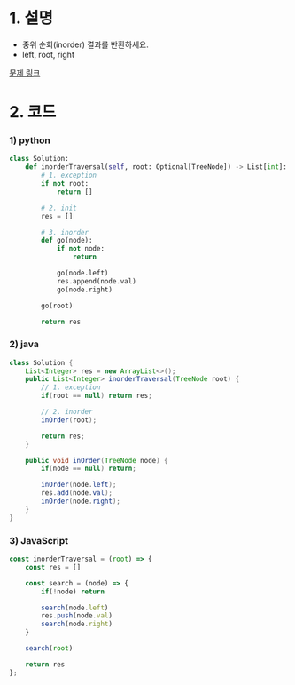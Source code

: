 # 1. 설명
- 중위 순회(inorder) 결과를 반환하세요.
- left, root, right


[문제 링크](https://leetcode.com/problems/binary-tree-inorder-traversal/)


# 2. 코드
### 1) python
```python
class Solution:
    def inorderTraversal(self, root: Optional[TreeNode]) -> List[int]:
        # 1. exception
        if not root:
            return []

        # 2. init
        res = []

        # 3. inorder
        def go(node):
            if not node:
                return

            go(node.left)
            res.append(node.val)
            go(node.right)

        go(root)

        return res 
```

### 2) java
```java
class Solution {
    List<Integer> res = new ArrayList<>();
    public List<Integer> inorderTraversal(TreeNode root) {
        // 1. exception
        if(root == null) return res;

        // 2. inorder
        inOrder(root);

        return res;
    }

    public void inOrder(TreeNode node) {
        if(node == null) return;

        inOrder(node.left);
        res.add(node.val);
        inOrder(node.right);
    }
}
```

### 3) JavaScript
```js
const inorderTraversal = (root) => {
    const res = []

    const search = (node) => {
        if(!node) return

        search(node.left)
        res.push(node.val)
        search(node.right)
    }

    search(root)

    return res
};
```
